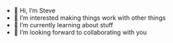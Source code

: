 - 👋 Hi, I’m Steve
- 👀 I’m interested making things work with other things
- 🌱 I’m currently learning about stuff
- 💞️ I’m looking forward to collaborating with you

<!---
ssanden-gaig/ssanden-gaig is a ✨ special ✨ repository because its `README.md` (this file) appears on your GitHub profile.
You can click the Preview link to take a look at your changes.
--->
